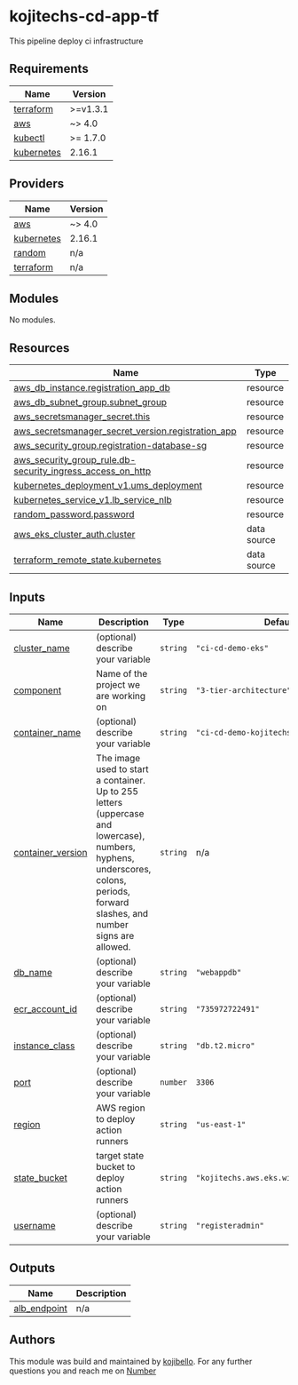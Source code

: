 # kojitechs-cd-app-tf
This pipeline deploy ci infrastructure

<!-- preety ignore start -->
<!-- BEGINNING OF PRE-COMMIT-TERRAFORM DOCS HOOK -->
## Requirements

| Name | Version |
|------|---------|
| <a name="requirement_terraform"></a> [terraform](#requirement\_terraform) | >=v1.3.1 |
| <a name="requirement_aws"></a> [aws](#requirement\_aws) | ~> 4.0 |
| <a name="requirement_kubectl"></a> [kubectl](#requirement\_kubectl) | >= 1.7.0 |
| <a name="requirement_kubernetes"></a> [kubernetes](#requirement\_kubernetes) | 2.16.1 |

## Providers

| Name | Version |
|------|---------|
| <a name="provider_aws"></a> [aws](#provider\_aws) | ~> 4.0 |
| <a name="provider_kubernetes"></a> [kubernetes](#provider\_kubernetes) | 2.16.1 |
| <a name="provider_random"></a> [random](#provider\_random) | n/a |
| <a name="provider_terraform"></a> [terraform](#provider\_terraform) | n/a |

## Modules

No modules.

## Resources

| Name | Type |
|------|------|
| [aws_db_instance.registration_app_db](https://registry.terraform.io/providers/hashicorp/aws/latest/docs/resources/db_instance) | resource |
| [aws_db_subnet_group.subnet_group](https://registry.terraform.io/providers/hashicorp/aws/latest/docs/resources/db_subnet_group) | resource |
| [aws_secretsmanager_secret.this](https://registry.terraform.io/providers/hashicorp/aws/latest/docs/resources/secretsmanager_secret) | resource |
| [aws_secretsmanager_secret_version.registration_app](https://registry.terraform.io/providers/hashicorp/aws/latest/docs/resources/secretsmanager_secret_version) | resource |
| [aws_security_group.registration-database-sg](https://registry.terraform.io/providers/hashicorp/aws/latest/docs/resources/security_group) | resource |
| [aws_security_group_rule.db-security_ingress_access_on_http](https://registry.terraform.io/providers/hashicorp/aws/latest/docs/resources/security_group_rule) | resource |
| [kubernetes_deployment_v1.ums_deployment](https://registry.terraform.io/providers/hashicorp/kubernetes/2.16.1/docs/resources/deployment_v1) | resource |
| [kubernetes_service_v1.lb_service_nlb](https://registry.terraform.io/providers/hashicorp/kubernetes/2.16.1/docs/resources/service_v1) | resource |
| [random_password.password](https://registry.terraform.io/providers/hashicorp/random/latest/docs/resources/password) | resource |
| [aws_eks_cluster_auth.cluster](https://registry.terraform.io/providers/hashicorp/aws/latest/docs/data-sources/eks_cluster_auth) | data source |
| [terraform_remote_state.kubernetes](https://registry.terraform.io/providers/hashicorp/terraform/latest/docs/data-sources/remote_state) | data source |

## Inputs

| Name | Description | Type | Default | Required |
|------|-------------|------|---------|:--------:|
| <a name="input_cluster_name"></a> [cluster\_name](#input\_cluster\_name) | (optional) describe your variable | `string` | `"ci-cd-demo-eks"` | no |
| <a name="input_component"></a> [component](#input\_component) | Name of the project we are working on | `string` | `"3-tier-architecture"` | no |
| <a name="input_container_name"></a> [container\_name](#input\_container\_name) | (optional) describe your variable | `string` | `"ci-cd-demo-kojitechs-webapp"` | no |
| <a name="input_container_version"></a> [container\_version](#input\_container\_version) | The image used to start a container. Up to 255 letters (uppercase and lowercase), numbers, hyphens, underscores, colons, periods, forward slashes, and number signs are allowed. | `string` | n/a | yes |
| <a name="input_db_name"></a> [db\_name](#input\_db\_name) | (optional) describe your variable | `string` | `"webappdb"` | no |
| <a name="input_ecr_account_id"></a> [ecr\_account\_id](#input\_ecr\_account\_id) | (optional) describe your variable | `string` | `"735972722491"` | no |
| <a name="input_instance_class"></a> [instance\_class](#input\_instance\_class) | (optional) describe your variable | `string` | `"db.t2.micro"` | no |
| <a name="input_port"></a> [port](#input\_port) | (optional) describe your variable | `number` | `3306` | no |
| <a name="input_region"></a> [region](#input\_region) | AWS region to deploy action runners | `string` | `"us-east-1"` | no |
| <a name="input_state_bucket"></a> [state\_bucket](#input\_state\_bucket) | target state bucket to deploy action runners | `string` | `"kojitechs.aws.eks.with.terraform.tf"` | no |
| <a name="input_username"></a> [username](#input\_username) | (optional) describe your variable | `string` | `"registeradmin"` | no |

## Outputs

| Name | Description |
|------|-------------|
| <a name="output_alb_endpoint"></a> [alb\_endpoint](#output\_alb\_endpoint) | n/a |
<!-- END OF PRE-COMMIT-TERRAFORM DOCS HOOK -->
<!-- preety ignore end -->

## Authors
This module was build and maintained by [kojibello](kojibello058@gmail.com).
For any further questions you and reach me on [Number](+12024288812)
